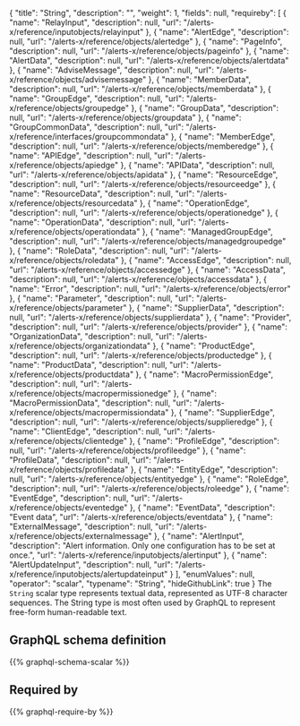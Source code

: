 {
  "title": "String",
  "description": "",
  "weight": 1,
  "fields": null,
  "requireby": [
    {
      "name": "RelayInput",
      "description": null,
      "url": "/alerts-x/reference/inputobjects/relayinput"
    },
    {
      "name": "AlertEdge",
      "description": null,
      "url": "/alerts-x/reference/objects/alertedge"
    },
    {
      "name": "PageInfo",
      "description": null,
      "url": "/alerts-x/reference/objects/pageinfo"
    },
    {
      "name": "AlertData",
      "description": null,
      "url": "/alerts-x/reference/objects/alertdata"
    },
    {
      "name": "AdviseMessage",
      "description": null,
      "url": "/alerts-x/reference/objects/advisemessage"
    },
    {
      "name": "MemberData",
      "description": null,
      "url": "/alerts-x/reference/objects/memberdata"
    },
    {
      "name": "GroupEdge",
      "description": null,
      "url": "/alerts-x/reference/objects/groupedge"
    },
    {
      "name": "GroupData",
      "description": null,
      "url": "/alerts-x/reference/objects/groupdata"
    },
    {
      "name": "GroupCommonData",
      "description": null,
      "url": "/alerts-x/reference/interfaces/groupcommondata"
    },
    {
      "name": "MemberEdge",
      "description": null,
      "url": "/alerts-x/reference/objects/memberedge"
    },
    {
      "name": "APIEdge",
      "description": null,
      "url": "/alerts-x/reference/objects/apiedge"
    },
    {
      "name": "APIData",
      "description": null,
      "url": "/alerts-x/reference/objects/apidata"
    },
    {
      "name": "ResourceEdge",
      "description": null,
      "url": "/alerts-x/reference/objects/resourceedge"
    },
    {
      "name": "ResourceData",
      "description": null,
      "url": "/alerts-x/reference/objects/resourcedata"
    },
    {
      "name": "OperationEdge",
      "description": null,
      "url": "/alerts-x/reference/objects/operationedge"
    },
    {
      "name": "OperationData",
      "description": null,
      "url": "/alerts-x/reference/objects/operationdata"
    },
    {
      "name": "ManagedGroupEdge",
      "description": null,
      "url": "/alerts-x/reference/objects/managedgroupedge"
    },
    {
      "name": "RoleData",
      "description": null,
      "url": "/alerts-x/reference/objects/roledata"
    },
    {
      "name": "AccessEdge",
      "description": null,
      "url": "/alerts-x/reference/objects/accessedge"
    },
    {
      "name": "AccessData",
      "description": null,
      "url": "/alerts-x/reference/objects/accessdata"
    },
    {
      "name": "Error",
      "description": null,
      "url": "/alerts-x/reference/objects/error"
    },
    {
      "name": "Parameter",
      "description": null,
      "url": "/alerts-x/reference/objects/parameter"
    },
    {
      "name": "SupplierData",
      "description": null,
      "url": "/alerts-x/reference/objects/supplierdata"
    },
    {
      "name": "Provider",
      "description": null,
      "url": "/alerts-x/reference/objects/provider"
    },
    {
      "name": "OrganizationData",
      "description": null,
      "url": "/alerts-x/reference/objects/organizationdata"
    },
    {
      "name": "ProductEdge",
      "description": null,
      "url": "/alerts-x/reference/objects/productedge"
    },
    {
      "name": "ProductData",
      "description": null,
      "url": "/alerts-x/reference/objects/productdata"
    },
    {
      "name": "MacroPermissionEdge",
      "description": null,
      "url": "/alerts-x/reference/objects/macropermissionedge"
    },
    {
      "name": "MacroPermissionData",
      "description": null,
      "url": "/alerts-x/reference/objects/macropermissiondata"
    },
    {
      "name": "SupplierEdge",
      "description": null,
      "url": "/alerts-x/reference/objects/supplieredge"
    },
    {
      "name": "ClientEdge",
      "description": null,
      "url": "/alerts-x/reference/objects/clientedge"
    },
    {
      "name": "ProfileEdge",
      "description": null,
      "url": "/alerts-x/reference/objects/profileedge"
    },
    {
      "name": "ProfileData",
      "description": null,
      "url": "/alerts-x/reference/objects/profiledata"
    },
    {
      "name": "EntityEdge",
      "description": null,
      "url": "/alerts-x/reference/objects/entityedge"
    },
    {
      "name": "RoleEdge",
      "description": null,
      "url": "/alerts-x/reference/objects/roleedge"
    },
    {
      "name": "EventEdge",
      "description": null,
      "url": "/alerts-x/reference/objects/eventedge"
    },
    {
      "name": "EventData",
      "description": "Event data",
      "url": "/alerts-x/reference/objects/eventdata"
    },
    {
      "name": "ExternalMessage",
      "description": null,
      "url": "/alerts-x/reference/objects/externalmessage"
    },
    {
      "name": "AlertInput",
      "description": "Alert information. Only one configuration has to be set at once.",
      "url": "/alerts-x/reference/inputobjects/alertinput"
    },
    {
      "name": "AlertUpdateInput",
      "description": null,
      "url": "/alerts-x/reference/inputobjects/alertupdateinput"
    }
  ],
  "enumValues": null,
  "operator": "scalar",
  "typename": "String",
  "hideGithubLink": true
}
The `String` scalar type represents textual data, represented as UTF-8 character sequences. The String type is most often used by GraphQL to represent free-form human-readable text.
## GraphQL schema definition

{{% graphql-schema-scalar %}}

## Required by

{{% graphql-require-by %}}
